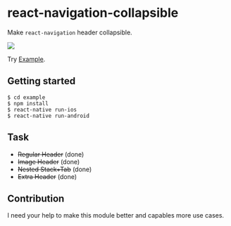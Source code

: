 # react-navigation-collapsible

Make `react-navigation` header collapsible.

<img src="https://github.com/benevbright/react-navigation-collapsible/blob/master/demo.gif?raw=true">


Try [Example](https://github.com/benevbright/react-navigation-collapsible/tree/master/example).


## Getting started

```
$ cd example
$ npm install
$ react-native run-ios
$ react-native run-android
```

## Task

- ~~Regular Header~~ (done)
- ~~Image Header~~ (done)
- ~~Nested Stack+Tab~~ (done)
- ~~Extra Header~~ (done)


## Contribution

I need your help to make this module better and capables more use cases.
